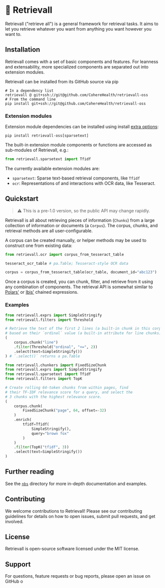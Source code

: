 # 🎣 Retrievall
Retrievall ("retrieve all") is a general framework for retrieval tasks. It aims to let you retrieve whatever you want from anything you want however you want to.

## Installation
Retrievall comes with a set of basic components and features. For leanness and extensability, more specialized components are separated out into extension modules.

Retrievall can be installed from its GitHub source via pip
```
# In a dependency list
retrievall @ git+ssh://git@github.com/CohereHealth/retrievall-oss
# From the command line
pip install git+ssh://git@github.com/CohereHealth/retrievall-oss

```


### Extension modules
Extension module dependencies can be installed using install [extra options](https://packaging.python.org/en/latest/specifications/dependency-specifiers/#extras):
```
pip install retrievall-oss[sparsetext]

```

The built-in extension module components or functions are accessed as sub-modules of Retrievall, e.g.:
```python
from retrievall.sparsetext import Tfidf
```

The currently available extension modules are:
* `sparsetext`: Sparse text-based retrieval components, like `Tfidf`
* `ocr`: Representations of and interactions with OCR data, like Tesseract.

## Quickstart
> ⚠️ This is a pre-1.0 version, so the public API may change rapidly.

Retrievall is all about retrieving pieces of information (`Chunks`) from a large collection of information or documents (a `Corpus`). The corpus, chunks, and retrieval methods are all user-configurable.

A corpus can be created manually, or helper methods may be used to construct one from existing data:
```python
from retrievall.ocr import corpus_from_tesseract_table

tesseract_ocr_table # pa.Table; Tesseract-style OCR data

corpus = corpus_from_tesseract_table(ocr_table, document_id="abc123")
```

Once a corpus is created, you can chunk, filter, and retrieve from it using any combination of components. The retrieval API is somewhat similar to [Polars'](https://docs.pola.rs/user-guide/getting-started/#expressions) or [Ibis'](https://ibis-project.org/tutorials/getting_started#chaining-it-all-together) chained expressions.

### Examples
```python
from retrievall.exprs import SimpleStringify
from retrievall.filters import Threshold

# Retrieve the text of the first 2 lines (a built-in chunk in this corpus)
# based on their `ordinal` value (a built-in attribute for line chunks)
(
    corpus.chunk("line")
    .filter(Threshold("ordinal", "<=", 2))
    .select(text=SimpleStringify())
) # `.select()` returns a pa.Table
```

```python
from retrievall.chunkers import FixedSizeChunk
from retrievall.exprs import SimpleStringify
from retrievall.sparsetext import Tfidf
from retrievall.filters import TopK

# Create rolling 64-token chunks from within pages, find
# their TF-IDF relevance score for a query, and select the 
# 3 chunks with the highest relevance score.
(
    corpus.chunk(
        FixedSizeChunk("page", 64, offset=-32)
    )
    .enrich(
        tfidf=Tfidf(
            SimpleStringify(),
            query="brown fox"
        )
    )
    .filter(TopK("tfidf", 3))
    .select(text=SimpleStringify())
)
```


## Further reading
See the [`nbs`](/nbs/) directory for more in-depth documentation and examples.

## Contributing
We welcome contributions to Retrievall! Please see our contributing guidelines for details on how to open issues, submit pull requests, and get involved.

## License
Retrievall is open-source software licensed under the MIT license.

## Support
For questions, feature requests or bug reports, please open an issue on GitHub o
